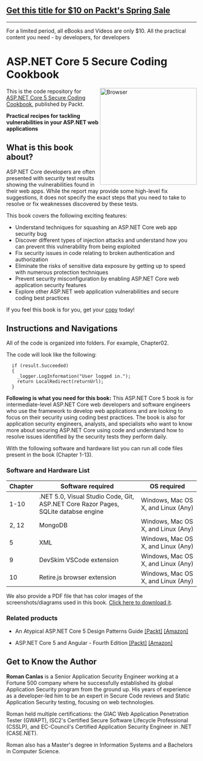 ## [Get this title for $10 on Packt's Spring Sale](https://www.packt.com/B17201?utm_source=github&utm_medium=packt-github-repo&utm_campaign=spring_10_dollar_2022)
-----
For a limited period, all eBooks and Videos are only $10. All the practical content you need \- by developers, for developers

# ASP.NET Core 5 Secure Coding Cookbook 

<a href="https://www.packtpub.com/product/asp-net-core-secure-coding-cookbook/9781801071567?utm_source=github&utm_medium=repository&utm_campaign=9781801071567"><img src="https://static.packt-cdn.com/products/9781801071567/cover/smaller" alt="Browser" height="256px" align="right"></a>

This is the code repository for [
ASP.NET Core 5 Secure Coding Cookbook](https://www.packtpub.com/product/asp-net-core-secure-coding-cookbook/9781801071567), published by Packt.

**Practical recipes for tackling vulnerabilities in your ASP.NET web applications**

## What is this book about?
ASP.NET Core developers are often presented with security test results showing the vulnerabilities found in their web apps. While the report may provide some high-level fix suggestions, it does not specify the exact steps that you need to take to resolve or fix weaknesses discovered by these tests. 

This book covers the following exciting features:
- Understand techniques for squashing an ASP.NET Core web app security bug
- Discover different types of injection attacks and understand how you can prevent this vulnerability from being exploited
- Fix security issues in code relating to broken authentication and authorization
- Eliminate the risks of sensitive data exposure by getting up to speed with numerous protection techniques
- Prevent security misconfiguration by enabling ASP.NET Core web application security features
- Explore other ASP.NET web application vulnerabilities and secure coding best practices

If you feel this book is for you, get your [copy](https://www.amazon.com/dp/180107156X) today!


## Instructions and Navigations
All of the code is organized into folders. For example, Chapter02.

The code will look like the following:
```
  if (result.Succeeded)
  {
    _logger.LogInformation("User logged in.");
    return LocalRedirect(returnUrl);
  }
```

**Following is what you need for this book:**
This ASP.NET Core 5 book is for intermediate-level ASP.NET Core web developers and software engineers who use the framework to develop web applications and are looking to focus on their security using coding best practices. The book is also for application security engineers, analysts, and specialists who want to know more about securing ASP.NET Core using code and understand how to resolve issues identified by the security tests they perform daily.

With the following software and hardware list you can run all code files present in the book (Chapter 1-13).

### Software and Hardware List

| Chapter | Software required | OS required |
| -------- | ------------------------------------ | ----------------------------------- |
| 1-10 | .NET 5.0, Visual Studio Code, Git, ASP.NET Core Razor Pages, SQLite databse engine | Windows, Mac OS X, and Linux (Any) |
| 2, 12 | MongoDB | Windows, Mac OS X, and Linux (Any) |
| 5 | XML | Windows, Mac OS X, and Linux (Any) |
| 9 | DevSkim VSCode extension | Windows, Mac OS X, and Linux (Any) |
| 10 | Retire.js browser extension | Windows, Mac OS X, and Linux (Any) |


We also provide a PDF file that has color images of the screenshots/diagrams used in this book. [Click here to download it](https://static.packt-cdn.com/downloads/9781801071567_ColorImages.pdf).

### Related products
* An Atypical ASP.NET Core 5 Design Patterns Guide [[Packt]](https://www.packtpub.com/product/an-atypical-asp-net-core-5-design-patterns-guide/9781789346091?utm_source=github&utm_medium=repository&utm_campaign=9781789346091) [[Amazon]](https://www.amazon.com/dp/B08L843H1Y)

* ASP.NET Core 5 and Angular - Fourth Edition [[Packt]](https://www.packtpub.com/product/asp-net-core-5-and-angular-fourth-edition/9781800560338?utm_source=github&utm_medium=repository&utm_campaign=9781800560338) [[Amazon]](https://www.amazon.com/dp/B08SWRSRYP)


## Get to Know the Author
**Roman Canlas**
is a Senior Application Security Engineer working at a Fortune 500 company where he successfully established its global Application Security program from the ground up. His years of experience as a developer-led him to be an expert in Secure Code reviews and Static Application Security testing, focusing on web technologies.

Roman held multiple certifications: the GIAC Web Application Penetration Tester (GWAPT), ISC2's Certified Secure Software Lifecycle Professional (CSSLP), and EC-Council's Certified Application Security Engineer in .NET (CASE.NET).

Roman also has a Master's degree in Information Systems and a Bachelors in Computer Science.
